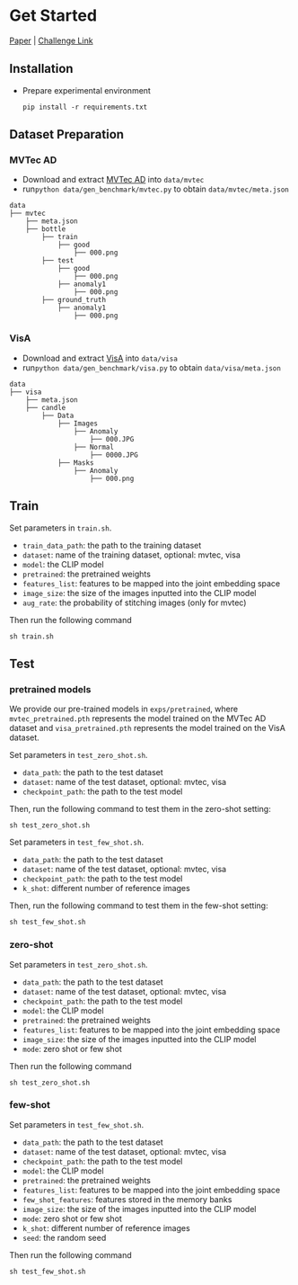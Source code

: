 # Get Started
[Paper](https://arxiv.org/abs/2305.17382) | [Challenge Link](https://sites.google.com/view/vand-cvpr23/challenge?authuser=0)

## Installation

- Prepare experimental environment

  ```shell
  pip install -r requirements.txt
  ```
  
## Dataset Preparation 
### MVTec AD
- Download and extract [MVTec AD](https://www.mvtec.com/company/research/datasets/mvtec-ad) into `data/mvtec`
- run`python data/gen_benchmark/mvtec.py` to obtain `data/mvtec/meta.json`
```
data
├── mvtec
    ├── meta.json
    ├── bottle
        ├── train
            ├── good
                ├── 000.png
        ├── test
            ├── good
                ├── 000.png
            ├── anomaly1
                ├── 000.png
        ├── ground_truth
            ├── anomaly1
                ├── 000.png
```

### VisA
- Download and extract [VisA](https://amazon-visual-anomaly.s3.us-west-2.amazonaws.com/VisA_20220922.tar) into `data/visa`
- run`python data/gen_benchmark/visa.py` to obtain `data/visa/meta.json`
```
data
├── visa
    ├── meta.json
    ├── candle
        ├── Data
            ├── Images
                ├── Anomaly
                    ├── 000.JPG
                ├── Normal
                    ├── 0000.JPG
            ├── Masks
                ├── Anomaly
                    ├── 000.png
```

## Train
Set parameters in `train.sh`.
- `train_data_path`: the path to the training dataset
- `dataset`: name of the training dataset, optional: mvtec, visa
- `model`: the CLIP model
- `pretrained`: the pretrained weights
- `features_list`: features to be mapped into the joint embedding space
- `image_size`: the size of the images inputted into the CLIP model
- `aug_rate`: the probability of stitching images (only for mvtec)

Then run the following command
  ```shell
  sh train.sh
  ```

## Test
### pretrained models
We provide our pre-trained models in `exps/pretrained`, where `mvtec_pretrained.pth` represents the model trained on the MVTec AD dataset and `visa_pretrained.pth` represents the model trained on the VisA dataset.

Set parameters in `test_zero_shot.sh`.
- `data_path`: the path to the test dataset
- `dataset`: name of the test dataset, optional: mvtec, visa
- `checkpoint_path`: the path to the test model

Then, run the following command to test them in the zero-shot setting:
  ```shell
  sh test_zero_shot.sh
  ```
  
Set parameters in `test_few_shot.sh`.
- `data_path`: the path to the test dataset
- `dataset`: name of the test dataset, optional: mvtec, visa
- `checkpoint_path`: the path to the test model
- `k_shot`: different number of reference images

Then, run the following command to test them in the few-shot setting:
  ```shell
  sh test_few_shot.sh
  ```

### zero-shot
Set parameters in `test_zero_shot.sh`.
- `data_path`: the path to the test dataset
- `dataset`: name of the test dataset, optional: mvtec, visa
- `checkpoint_path`: the path to the test model
- `model`: the CLIP model
- `pretrained`: the pretrained weights
- `features_list`: features to be mapped into the joint embedding space
- `image_size`: the size of the images inputted into the CLIP model
- `mode`: zero shot or few shot

Then run the following command
  ```shell
  sh test_zero_shot.sh
  ```

### few-shot
Set parameters in `test_few_shot.sh`.
- `data_path`: the path to the test dataset
- `dataset`: name of the test dataset, optional: mvtec, visa
- `checkpoint_path`: the path to the test model
- `model`: the CLIP model
- `pretrained`: the pretrained weights
- `features_list`: features to be mapped into the joint embedding space
- `few_shot_features`: features stored in the memory banks
- `image_size`: the size of the images inputted into the CLIP model
- `mode`: zero shot or few shot
- `k_shot`: different number of reference images
- `seed`: the random seed

Then run the following command
  ```shell
  sh test_few_shot.sh
  ```
